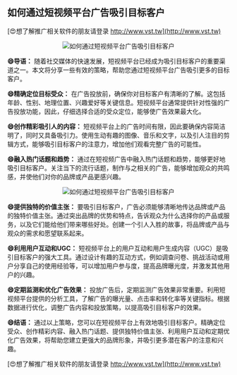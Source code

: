 ## **如何通过短视频平台广告吸引目标客户**

[😍想了解推广相关软件的朋友请登录 http://www.vst.tw](http://www.vst.tw)

 <center><img src="https://vst.tw/MP4/tuiguang/png/4.png" alt="如何通过短视频平台广告吸引目标客户"></center>

**😄导语：**
随着社交媒体的快速发展，短视频平台已经成为吸引目标客户的重要渠道之一。本文将分享一些有效的策略，帮助您通过短视频平台广告吸引更多的目标客户。

**😄精确定位目标受众：**
在广告投放前，确保你对目标客户有清晰的了解。这包括年龄、性别、地理位置、兴趣爱好等关键信息。短视频平台通常提供针对性强的广告投放功能，因此，仔细选择合适的受众定位，能够使广告效果最大化。

**😄创作精彩吸引人的内容：**
短视频平台上的广告时间有限，因此要确保内容简洁明了，同时又具备吸引力。使用生动有趣的图像、音乐和文字，以及引人注目的剪辑方式，能够吸引目标客户的注意力，增加他们观看完整广告的可能性。

**😄融入热门话题和趋势：**
通过在短视频广告中融入热门话题和趋势，能够更好地吸引目标客户。关注当下的流行话题，制作与之相关的广告，能够增加观众的共鸣感，并使他们对你的品牌或产品更感兴趣。

 <center><img src="https://vst.tw/MP4/tuiguang/png/7.png" alt="如何通过短视频平台广告吸引目标客户"></center>

**😄提供独特的价值主张：**
要吸引目标客户，广告必须能够清晰地传达品牌或产品的独特价值主张。通过突出品牌的优势和特点，告诉观众为什么选择你的产品或服务，以及它们能给他们带来哪些好处。创建一个引人入胜的故事，将品牌或产品与观众的需求和愿望联系起来。

**😄利用用户互动和UGC：**
短视频平台上的用户互动和用户生成内容（UGC）是吸引目标客户的强大工具。通过设计有趣的互动方式，例如调查问卷、挑战活动或用户分享自己的使用经验等，可以增加用户参与度，提高品牌曝光度，并激发其他用户的兴趣。

**😄定期监测和优化广告效果：**
投放广告后，定期监测广告效果非常重要。利用短视频平台提供的分析工具，了解广告的曝光量、点击率和转化率等关键指标。根据数据进行优化，调整广告内容和投放策略，以提高吸引目标客户的效果。

**😄结语：**
通过以上策略，您可以在短视频平台上有效地吸引目标客户。精确定位受众、创作精彩内容、融入热门话题、提供独特价值主张、利用用户互动和定期优化广告效果，将帮助您建立更强大的品牌形象，并吸引更多潜在客户的注意和兴趣。

[😍想了解推广相关软件的朋友请登录 http://www.vst.tw](http://www.vst.tw)



